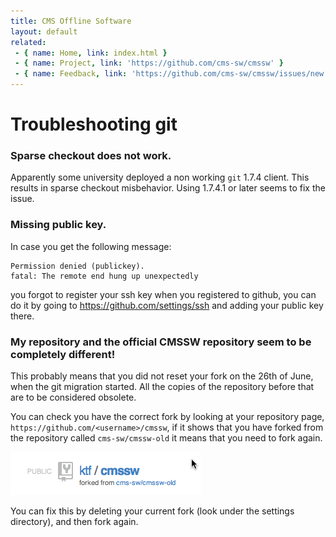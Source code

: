 ```yaml
---
title: CMS Offline Software
layout: default
related:
 - { name: Home, link: index.html }
 - { name: Project, link: 'https://github.com/cms-sw/cmssw' }
 - { name: Feedback, link: 'https://github.com/cms-sw/cmssw/issues/new' }
---
```


# Troubleshooting git

### Sparse checkout does not work.

Apparently some university deployed a non working `git` 1.7.4 client. This
results in sparse checkout misbehavior. Using 1.7.4.1 or later seems to fix the
issue.

### Missing public key.

In case you get the following message:

    Permission denied (publickey).
    fatal: The remote end hung up unexpectedly

you forgot to register your ssh key when you registered to github, you can do
it by going to <https://github.com/settings/ssh> and adding your public key
there.

### My repository and the official CMSSW repository seem to be completely different!

This probably means that you did not reset your fork on the 26th of June, when
the git migration started. All the copies of the repository before that are to
be considered obsolete.

You can check you have the correct fork by looking at your repository page,
`https://github.com/<username>/cmssw`, if it shows that you have  forked from the
repository called `cms-sw/cmssw-old` it means that you need to fork again.

![old-fork](images/old-fork.png)

You can fix this by deleting your current fork (look under the settings
directory), and then fork again.
